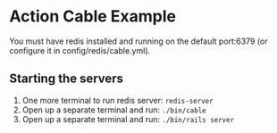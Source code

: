 # Action Cable Example

You must have redis installed and running on the default port:6379 (or configure it in config/redis/cable.yml).

## Starting the servers

1. One more terminal to run redis server: `redis-server`
2. Open up a separate terminal and run: `./bin/cable`
3. Open up a separate terminal and run: `./bin/rails server`